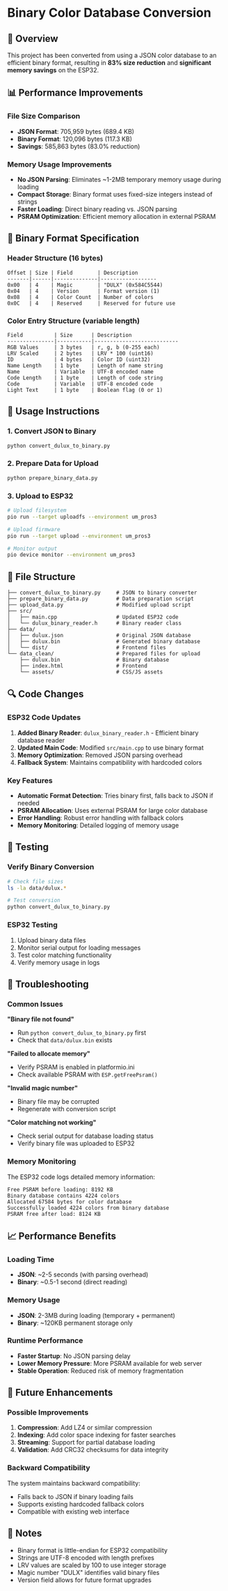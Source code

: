# Binary Color Database Conversion

## 🎯 Overview

This project has been converted from using a JSON color database to an efficient binary format, resulting in **83% size reduction** and **significant memory savings** on the ESP32.

## 📊 Performance Improvements

### File Size Comparison
- **JSON Format**: 705,959 bytes (689.4 KB)
- **Binary Format**: 120,096 bytes (117.3 KB)
- **Savings**: 585,863 bytes (83.0% reduction)

### Memory Usage Improvements
- **No JSON Parsing**: Eliminates ~1-2MB temporary memory usage during loading
- **Compact Storage**: Binary format uses fixed-size integers instead of strings
- **Faster Loading**: Direct binary reading vs. JSON parsing
- **PSRAM Optimization**: Efficient memory allocation in external PSRAM

## 🔧 Binary Format Specification

### Header Structure (16 bytes)
```
Offset | Size | Field        | Description
-------|------|--------------|------------------
0x00   | 4    | Magic        | "DULX" (0x584C5544)
0x04   | 4    | Version      | Format version (1)
0x08   | 4    | Color Count  | Number of colors
0x0C   | 4    | Reserved     | Reserved for future use
```

### Color Entry Structure (variable length)
```
Field          | Size      | Description
---------------|-----------|---------------------------
RGB Values     | 3 bytes   | r, g, b (0-255 each)
LRV Scaled     | 2 bytes   | LRV * 100 (uint16)
ID             | 4 bytes   | Color ID (uint32)
Name Length    | 1 byte    | Length of name string
Name           | Variable  | UTF-8 encoded name
Code Length    | 1 byte    | Length of code string
Code           | Variable  | UTF-8 encoded code
Light Text     | 1 byte    | Boolean flag (0 or 1)
```

## 🚀 Usage Instructions

### 1. Convert JSON to Binary
```bash
python convert_dulux_to_binary.py
```

### 2. Prepare Data for Upload
```bash
python prepare_binary_data.py
```

### 3. Upload to ESP32
```bash
# Upload filesystem
pio run --target uploadfs --environment um_pros3

# Upload firmware
pio run --target upload --environment um_pros3

# Monitor output
pio device monitor --environment um_pros3
```

## 📁 File Structure

```
├── convert_dulux_to_binary.py     # JSON to binary converter
├── prepare_binary_data.py         # Data preparation script
├── upload_data.py                 # Modified upload script
├── src/
│   ├── main.cpp                   # Updated ESP32 code
│   └── dulux_binary_reader.h      # Binary reader class
├── data/
│   ├── dulux.json                 # Original JSON database
│   ├── dulux.bin                  # Generated binary database
│   └── dist/                      # Frontend files
└── data_clean/                    # Prepared files for upload
    ├── dulux.bin                  # Binary database
    ├── index.html                 # Frontend
    └── assets/                    # CSS/JS assets
```

## 🔍 Code Changes

### ESP32 Code Updates
1. **Added Binary Reader**: `dulux_binary_reader.h` - Efficient binary database reader
2. **Updated Main Code**: Modified `src/main.cpp` to use binary format
3. **Memory Optimization**: Removed JSON parsing overhead
4. **Fallback System**: Maintains compatibility with hardcoded colors

### Key Features
- **Automatic Format Detection**: Tries binary first, falls back to JSON if needed
- **PSRAM Allocation**: Uses external PSRAM for large color database
- **Error Handling**: Robust error handling with fallback colors
- **Memory Monitoring**: Detailed logging of memory usage

## 🧪 Testing

### Verify Binary Conversion
```bash
# Check file sizes
ls -la data/dulux.*

# Test conversion
python convert_dulux_to_binary.py
```

### ESP32 Testing
1. Upload binary data files
2. Monitor serial output for loading messages
3. Test color matching functionality
4. Verify memory usage in logs

## 🔧 Troubleshooting

### Common Issues

**"Binary file not found"**
- Run `python convert_dulux_to_binary.py` first
- Check that `data/dulux.bin` exists

**"Failed to allocate memory"**
- Verify PSRAM is enabled in platformio.ini
- Check available PSRAM with `ESP.getFreePsram()`

**"Invalid magic number"**
- Binary file may be corrupted
- Regenerate with conversion script

**"Color matching not working"**
- Check serial output for database loading status
- Verify binary file was uploaded to ESP32

### Memory Monitoring
The ESP32 code logs detailed memory information:
```
Free PSRAM before loading: 8192 KB
Binary database contains 4224 colors
Allocated 67584 bytes for color database
Successfully loaded 4224 colors from binary database
PSRAM free after load: 8124 KB
```

## 📈 Performance Benefits

### Loading Time
- **JSON**: ~2-5 seconds (with parsing overhead)
- **Binary**: ~0.5-1 second (direct reading)

### Memory Usage
- **JSON**: 2-3MB during loading (temporary + permanent)
- **Binary**: ~120KB permanent storage only

### Runtime Performance
- **Faster Startup**: No JSON parsing delay
- **Lower Memory Pressure**: More PSRAM available for web server
- **Stable Operation**: Reduced risk of memory fragmentation

## 🔮 Future Enhancements

### Possible Improvements
1. **Compression**: Add LZ4 or similar compression
2. **Indexing**: Add color space indexing for faster searches
3. **Streaming**: Support for partial database loading
4. **Validation**: Add CRC32 checksums for data integrity

### Backward Compatibility
The system maintains backward compatibility:
- Falls back to JSON if binary loading fails
- Supports existing hardcoded fallback colors
- Compatible with existing web interface

## 📝 Notes

- Binary format is little-endian for ESP32 compatibility
- Strings are UTF-8 encoded with length prefixes
- LRV values are scaled by 100 to use integer storage
- Magic number "DULX" identifies valid binary files
- Version field allows for future format upgrades
